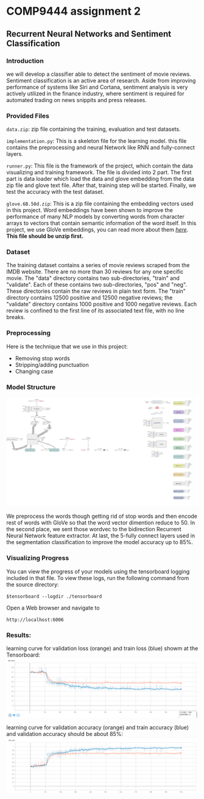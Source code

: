 # COMP9444 assignment 2
## Recurrent Neural Networks and Sentiment Classification

### Introduction

we will develop a classifier able to detect the sentiment of movie reviews. Sentiment classification is an active area of research. Aside from improving performance of systems like Siri and Cortana, sentiment analysis is very actively utilized in the finance industry, where sentiment is required for automated trading on news snippits and press releases.


### Provided Files


`data.zip`: zip file containing the training, evaluation and test datasets.

`implementation.py`: This is a skeleton file for the learning model. this file contains the preprocessing and neural Network like RNN and fully-connect layers.

`runner.py`: This file is the framework of the project, which contain the data visualizing and training framework. The file is divided into 2 part. The first part is data loader which load the data and glove embedding from the data zip file and glove text file. After that, training step will be started. Finally, we test the accuracy with the test dataset.

`glove.6B.50d.zip`: This is a zip file containing the embedding vectors used in this project. Word embeddings have been shown to improve the performance of many NLP models by converting words from character arrays to vectors that contain semantic information of the word itself. In this project, we use GloVe embeddings, you can read more about them [*here*](https://nlp.stanford.edu/projects/glove/). **This file should be unzip first.**

### Dataset

The training dataset contains a series of movie reviews scraped from the IMDB website. There are no more than 30 reviews for any one specific movie. The "data" directory contains two sub-directories, "train" and "validate". Each of these contains two sub-directories, "pos" and "neg". These directories contain the raw reviews in plain text form. The "train" directory contains 12500 positive and 12500 negative reviews; the "validate" directory contains 1000 positive and 1000 negative reviews. Each review is confined to the first line of its associated text file, with no line breaks.

### Preprocessing

Here is the technique that we use in this project:
- Removing stop words
- Stripping/adding punctuation
- Changing case


### Model Structure

![model](img/model_structure.png)

We preprocess the words though getting rid of stop words and then encode rest of words with GloVe so that the word vector dimention reduce to 50. In the second place, we sent those wordvec to the bidirection Recurrent Neural Network feature extractor. At last, the 5-fully connect layers used in the segmentation classification to improve the model accuracy up to 85%.

### Visualizing Progress

You can view the progress of your models using the tensorboard logging included in that file. To view these logs, run the following command from the source directory:

```shell
$tensorboard --logdir ./tensorboard
```

Open a Web browser and navigate to

    http://localhost:6006

### Results:

learning curve for validation loss (orange) and train loss (blue) showm at the Tensorboard:
![img](img/loss.png)

learning curve for validation accuracy (orange) and train accuracy (blue) and validation accuracy should be about 85%:
![img](img/validation_acc.png)

